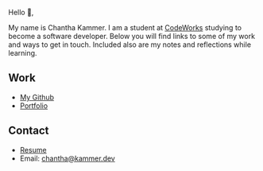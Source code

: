 Hello 👋, 

My name is Chantha Kammer. I am a student at [CodeWorks](https://boisecodeworks.com) studying to become a software developer. Below you will find links to some of my work and ways to get in touch. Included also are my notes and reflections while learning. 

## Work

* [My Github](https://github.com/chanthakammer)
* [Portfolio](https://chanthakammer.github.io/)

## Contact

* [Resume](https://chanthakammer.github.io/resume)
* Email: chantha@kammer.dev
